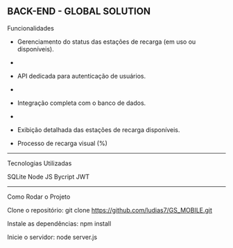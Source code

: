 BACK-END - GLOBAL SOLUTION
-----------------------------------------------
Funcionalidades
- Gerenciamento do status das estações de recarga (em uso ou disponíveis).
- 
- API dedicada para autenticação de usuários.
- 
- Integração completa com o banco de dados.
- 
- Exibição detalhada das estações de recarga disponíveis.

- Processo de recarga visual (%)

-------------------------------------------------

Tecnologias Utilizadas

SQLite
Node JS
Bycript
JWT

--------------------------------------------------------
Como Rodar o Projeto

Clone o repositório:
git clone https://github.com/ludias7/GS_MOBILE.git

Instale as dependências:
npm install

Inicie o servidor:
node server.js
